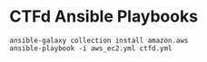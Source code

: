 # CTFd Ansible Playbooks
`ansible-galaxy collection install amazon.aws`  
`ansible-playbook -i aws_ec2.yml ctfd.yml`
